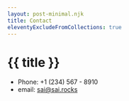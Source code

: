 ```yaml
---
layout: post-minimal.njk
title: Contact
eleventyExcludeFromCollections: true
---
```


# {{ title }}

- Phone: +1 (234) 567 - 8910
- email: sai@sai.rocks
